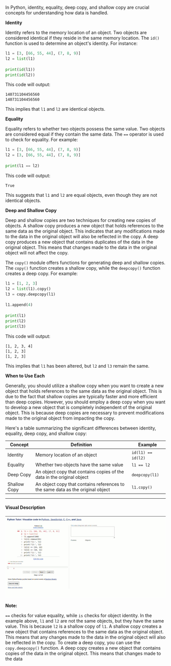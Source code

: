 In Python, identity, equality, deep copy, and shallow copy are crucial concepts for understanding how data is handled.

**Identity**

Identity refers to the memory location of an object. Two objects are considered identical if they reside in the same memory location. The `id()` function is used to determine an object's identity. For instance:

```python
l1 = [3, [66, 55, 44], (7, 8, 9)]
l2 = list(l1)

print(id(l1))
print(id(l2))
```

This code will output:

```
140731104456560
140731104456560
```

This implies that `l1` and `l2` are identical objects.

**Equality**

Equality refers to whether two objects possess the same value. Two objects are considered equal if they contain the same data. The `==` operator is used to check for equality. For example:

```python
l1 = [3, [66, 55, 44], (7, 8, 9)]
l2 = [3, [66, 55, 44], (7, 8, 9)]

print(l1 == l2)
```

This code will output:

```
True
```

This suggests that `l1` and `l2` are equal objects, even though they are not identical objects.

**Deep and Shallow Copy**

Deep and shallow copies are two techniques for creating new copies of objects. A shallow copy produces a new object that holds references to the same data as the original object. This indicates that any modifications made to the data in the original object will also be reflected in the copy. A deep copy produces a new object that contains duplicates of the data in the original object. This means that changes made to the data in the original object will not affect the copy.

The `copy()` module offers functions for generating deep and shallow copies. The `copy()` function creates a shallow copy, while the `deepcopy()` function creates a deep copy. For example:

```python
l1 = [1, 2, 3]
l2 = list(l1).copy()
l3 = copy.deepcopy(l1)

l1.append(4)

print(l1)
print(l2)
print(l3)
```

This code will output:

```
[1, 2, 3, 4]
[1, 2, 3]
[1, 2, 3]
```

This implies that `l1` has been altered, but `l2` and `l3` remain the same.

**When to Use Each**

Generally, you should utilize a shallow copy when you want to create a new object that holds references to the same data as the original object. This is due to the fact that shallow copies are typically faster and more efficient than deep copies. However, you should employ a deep copy when you want to develop a new object that is completely independent of the original object. This is because deep copies are necessary to prevent modifications made to the original object from impacting the copy.

Here's a table summarizing the significant differences between identity, equality, deep copy, and shallow copy:

| Concept | Definition | Example |
|---|---|---|
| Identity | Memory location of an object | `id(l1) == id(l2)` |
| Equality | Whether two objects have the same value | `l1 == l2` |
| Deep Copy | An object copy that contains copies of the data in the original object | `deepcopy(l1)` |
| Shallow Copy | An object copy that contains references to the same data as the original object | `l1.copy()` |

---
#### Visual Description

![id-equality](../data/python-references.gif)

**Note:**

`==` checks for value equality, while `is` checks for object identity. In the example above, `l1` and `l2` are not the same objects, but they have the same value. This is because `l2` is a shallow copy of `l1`. A shallow copy creates a new object that contains references to the same data as the original object. This means that any changes made to the data in the original object will also be reflected in the copy. To create a deep copy, you can use the `copy.deepcopy()` function. A deep copy creates a new object that contains copies of the data in the original object. This means that changes made to the data

